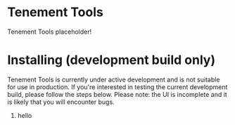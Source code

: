 # Tenement Tools
Tenement Tools placeholder!

# Installing (development build only)
Tenement Tools is currently under active development and is not suitable for use in production. If you're interested in testing the current development build, please follow the steps below. Please note: the UI is incomplete and it is likely that you will encounter bugs.
1. hello

